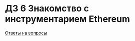 # ДЗ 6 Знакомство с инструментарием Ethereum

[Ответы на вопросы](https://docs.google.com/document/d/1_hpiFPEwdfdbzP1bLRlUQaeGD-oAHKzsOQ2gBfJtlOA/edit?usp=sharing)

